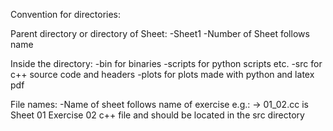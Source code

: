 Convention for directories:

Parent directory or directory of Sheet:
-Sheet1
-Number of Sheet follows name

Inside the directory:
-bin for binaries
-scripts for python scripts etc.
-src for c++ source code and headers
-plots for plots made with python and latex pdf

File names:
-Name of sheet follows name of exercise e.g.:
-> 01_02.cc is Sheet 01 Exercise 02 c++ file and should be located in the src directory
